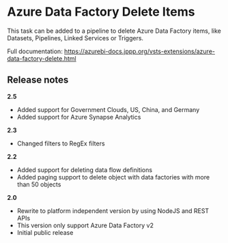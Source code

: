# Azure Data Factory Delete Items

This task can be added to a pipeline to delete Azure Data Factory items, like Datasets, Pipelines, Linked Services or Triggers.

Full documentation: https://azurebi-docs.jppp.org/vsts-extensions/azure-data-factory-delete.html

## Release notes

**2.5**

-   Added support for Government Clouds, US, China, and Germany
-   Added support for Azure Synapse Analytics

**2.3**

-   Changed filters to RegEx filters

**2.2**

-   Added support for deleting data flow definitions
-   Added paging support to delete object with data factories with more than 50 objects

**2.0**

-   Rewrite to platform independent version by using NodeJS and REST APIs
-   This version only support Azure Data Factory v2
-   Initial public release
